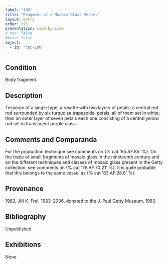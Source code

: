 ```yaml
---
label: "100"
title: "Fragment of a Mosaic Glass Vessel"
layout: entry
order: 375
presentation: side-by-side
# toc: false
#menu: false 
object:
  - id: "cat-100"
---
```


## Condition

Body fragment.

## Description

Tesserae of a single type, a rosette with two layers of petals: a central red rod surrounded by six turquoise trapezoidal petals, all of them set in white; then an outer layer of seven petals each one consisting of a central yellow rod set in translucent purple glass.

## Comments and Comparanda

For the production technique see comments on {% cat '85.AF.85' %}. On the trade of small fragments of mosaic glass in the nineteenth century and on the different techniques and classes of mosaic glass present in the Getty collection, see comments on {% cat '76.AF.70.21' %}. It is quite probable that this belongs to the same vessel as {% cat '83.AF.28.6' %}.

## Provenance

1983, Jiří K. Frel, 1923–2006, donated to the J. Paul Getty Museum, 1983

## Bibliography

Unpublished

## Exhibitions

None